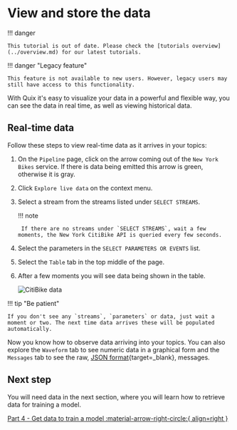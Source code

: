 # View and store the data

!!! danger

    This tutorial is out of date. Please check the [tutorials overview](../overview.md) for our latest tutorials.

!!! danger "Legacy feature"

	This feature is not available to new users. However, legacy users may still have access to this functionality.

With Quix it's easy to visualize your data in a powerful and flexible way, you can see the data in real time, as well as viewing historical data.


## Real-time data

Follow these steps to view real-time data as it arrives in your topics:

1. On the `Pipeline` page, click on the arrow coming out of the `New York Bikes` service. If there is data being emitted this arrow is green, otherwise it is gray.

2. Click `Explore live data` on the context menu.

3. Select a stream from the streams listed under `SELECT STREAMS`.

	!!! note 

		If there are no streams under `SELECT STREAMS`, wait a few moments, the New York CitiBike API is queried every few seconds.

4. Select the parameters in the `SELECT PARAMETERS OR EVENTS` list.

5. Select the `Table` tab in the top middle of the page.

6. After a few moments you will see data being shown in the table.

	![CitiBike data](./images/data.png)

!!! tip "Be patient"

	If you don't see any `streams`, `parameters` or data, just wait a moment or two. The next time data arrives these will be populated automatically.

Now you know how to observe data arriving into your topics. You can also explore the `Waveform` tab to see numeric data in a graphical form and the `Messages` tab to see the raw, [JSON format](https://en.wikipedia.org/wiki/JSON){target=_blank}, messages.

## Next step

You will need data in the next section, where you will learn how to retrieve data for training a model. 

[Part 4 - Get data to train a model :material-arrow-right-circle:{ align=right }](4-train.md)
